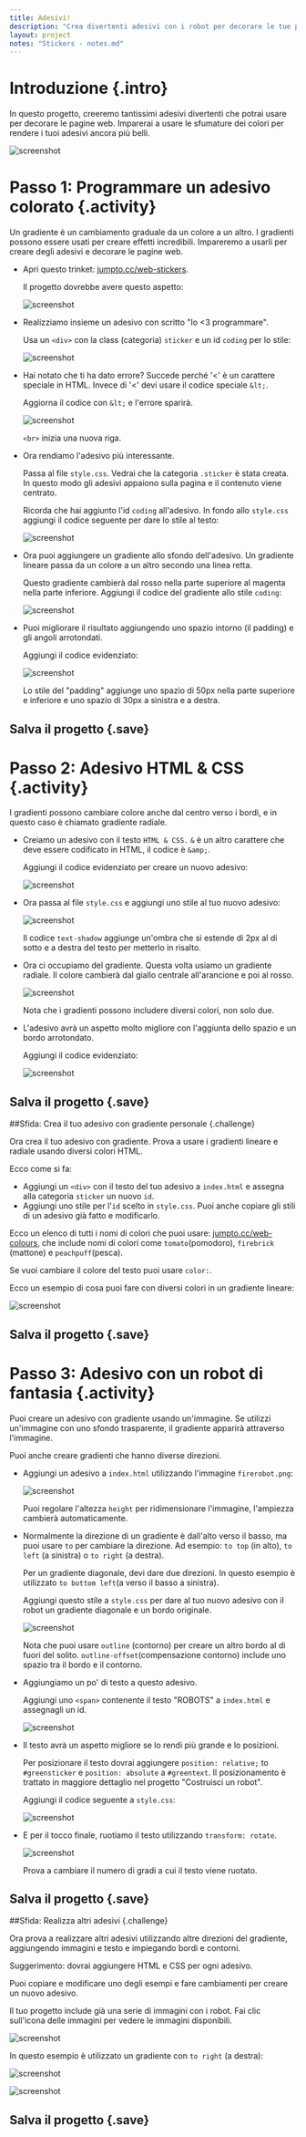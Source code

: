 ```yaml
---
title: Adesivi!
description: "Crea divertenti adesivi con i robot per decorare le tue pagine web."
layout: project
notes: "Stickers - notes.md"
---
```


# Introduzione {.intro}

In questo progetto, creeremo tantissimi adesivi divertenti che potrai usare per decorare le pagine web. Imparerai a usare le sfumature dei colori per rendere i tuoi adesivi ancora più belli.

![screenshot](images/stickers-finished.png)

# Passo 1: Programmare un adesivo colorato {.activity}

Un gradiente è un cambiamento graduale da un colore a un altro. I gradienti possono essere usati per creare effetti incredibili. Impareremo a usarli per creare degli adesivi e decorare le pagine web.

+ Apri questo trinket: <a href="http://jumpto.cc/web-stickers" target="_blank">jumpto.cc/web-stickers</a>.

	Il progetto dovrebbe avere questo aspetto:

	![screenshot](images/stickers-starter.png)

+ Realizziamo insieme un adesivo con scritto "Io <3 programmare".

	Usa un `<div>` con la class (categoria) `sticker` e un id `coding` per lo stile:

	![screenshot](images/stickers-coding-error.png)


+ Hai notato che ti ha dato errore? Succede perché '<' è un carattere speciale in HTML. Invece di '<' devi usare il codice speciale `&lt;`.

	Aggiorna il codice con `&lt;` e l'errore sparirà.

	![screenshot](images/stickers-coding-fixed.png)

	`<br>` inizia una nuova riga.

+ Ora rendiamo l'adesivo più interessante.

	Passa al file `style.css`. Vedrai che la categoria `.sticker` è stata creata. In questo modo gli adesivi appaiono sulla pagina e il contenuto viene centrato.

	Ricorda che hai aggiunto l'id `coding` all'adesivo. In fondo allo `style.css` aggiungi il codice seguente per dare lo stile al testo:

	![screenshot](images/stickers-coding-font.png)

+ Ora puoi aggiungere un gradiente allo sfondo dell'adesivo. Un gradiente lineare passa da un colore a un altro secondo una linea retta.

	Questo gradiente cambierà dal rosso nella parte superiore al magenta nella parte inferiore. Aggiungi il codice del gradiente allo stile `coding`:

	![screenshot](images/stickers-coding-gradient.png)

+ Puoi migliorare il risultato aggiungendo uno spazio intorno (il padding) e gli angoli arrotondati.

	Aggiungi il codice evidenziato:

	![screenshot](images/stickers-coding-padding.png)

	Lo stile del "padding" aggiunge uno spazio di 50px nella parte superiore e inferiore e uno spazio di 30px a sinistra e a destra.


## Salva il progetto {.save}

# Passo 2: Adesivo HTML & CSS {.activity}

I gradienti possono cambiare colore anche dal centro verso i bordi, e in questo caso è chiamato gradiente radiale.

+ Creiamo un adesivo con il testo `HTML & CSS.` `&` è un altro carattere che deve essere codificato in HTML, il codice è `&amp;`.

	Aggiungi il codice evidenziato per creare un nuovo adesivo:

	![screenshot](images/stickers-web-html.png)

+ Ora passa al file `style.css` e aggiungi uno stile al tuo nuovo adesivo:

	![screenshot](images/stickers-web-font.png)

	Il codice `text-shadow` aggiunge un'ombra che si estende di 2px al di sotto e a destra del testo per metterlo in risalto.

+ Ora ci occupiamo del gradiente. Questa volta usiamo un gradiente radiale. Il colore cambierà dal giallo centrale all'arancione e poi al rosso.

	![screenshot](images/stickers-web-gradient.png)

	Nota che i gradienti possono includere diversi colori, non solo due.

+ L'adesivo avrà un aspetto molto migliore con l'aggiunta dello spazio e un bordo arrotondato.

	Aggiungi il codice evidenziato:

	![screenshot](images/stickers-web-padding.png)


## Salva il progetto {.save}

##Sfida: Crea il tuo adesivo con gradiente personale {.challenge}

Ora crea il tuo adesivo con gradiente. Prova a usare i gradienti lineare e radiale usando diversi colori HTML.

Ecco come si fa:

+ Aggiungi un `<div>` con il testo del tuo adesivo a `index.html` e assegna alla categoria `sticker` un nuovo `id`.
+ Aggiungi uno stile per l'`id` scelto in `style.css`. Puoi anche copiare gli stili di un adesivo già fatto e modificarlo.

Ecco un elenco di tutti i nomi di colori che puoi usare: [jumpto.cc/web-colours](http://jumpto.cc/web-colours), che include nomi di colori come `tomato`(pomodoro), `firebrick` (mattone) e `peachpuff`(pesca).

Se vuoi cambiare il colore del testo puoi usare `color:`.

Ecco un esempio di cosa puoi fare con diversi colori in un gradiente lineare:

![screenshot](images/stickers-save-robots.png)

## Salva il progetto {.save}

# Passo 3: Adesivo con un robot di fantasia {.activity}

Puoi creare un adesivo con gradiente usando un'immagine. Se utilizzi un'immagine con uno sfondo trasparente, il gradiente apparirà attraverso l'immagine.

Puoi anche creare gradienti che hanno diverse direzioni.

+ Aggiungi un adesivo a `index.html` utilizzando l'immagine `firerobot.png`:

	![screenshot](images/stickers-fire-html.png)

	Puoi regolare l'altezza `height` per ridimensionare l'immagine, l'ampiezza cambierà automaticamente.

+ Normalmente la direzione di un gradiente è dall'alto verso il basso, ma puoi usare `to` per cambiare la direzione. Ad esempio: `to top` (in alto), `to left` (a sinistra) o `to right` (a destra).

	Per un gradiente diagonale, devi dare due direzioni. In questo esempio è utilizzato `to bottom left`(a verso il basso a sinistra).

	Aggiungi questo stile a `style.css` per dare al tuo nuovo adesivo con il robot un gradiente diagonale e un bordo originale.

	![screenshot](images/stickers-fire-gradient.png)

	Nota che puoi usare `outline` (contorno) per creare un altro bordo al di fuori del solito.
	`outline-offset`(compensazione contorno) include uno spazio tra il bordo e il contorno.

+ Aggiungiamo un po' di testo a questo adesivo.

	Aggiungi uno `<span>` contenente il testo "ROBOTS" a `index.html` e assegnagli un id.  

	![screenshot](images/stickers-fire-span.png)

+ Il testo avrà un aspetto migliore se lo rendi più grande e lo posizioni.

	Per posizionare il testo dovrai aggiungere `position: relative;` to `#greensticker` e `position: absolute` a `#greentext`. Il posizionamento è trattato in maggiore dettaglio nel progetto "Costruisci un robot".

	Aggiungi il codice seguente a `style.css`:

	![screenshot](images/stickers-fire-text-style.png)

+ E per il tocco finale, ruotiamo il testo utilizzando `transform: rotate`.

	![screenshot](images/stickers-fire-rotate.png)

	Prova a cambiare il numero di gradi a cui il testo viene ruotato.


## Salva il progetto {.save}

##Sfida: Realizza altri adesivi {.challenge}

Ora prova a realizzare altri adesivi utilizzando altre direzioni del gradiente, aggiungendo immagini e testo e impiegando bordi e contorni.

Suggerimento: dovrai aggiungere HTML e CSS per ogni adesivo.

Puoi copiare e modificare uno degli esempi e fare cambiamenti per creare un nuovo adesivo.

Il tuo progetto include già una serie di immagini con i robot. Fai clic sull'icona delle immagini per vedere le immagini disponibili.

![screenshot](images/stickers-images.png)

In questo esempio è utilizzato un gradiente con `to right` (a destra):

![screenshot](images/stickers-green-html.png)

![screenshot](images/stickers-green-style.png)

## Salva il progetto {.save}
